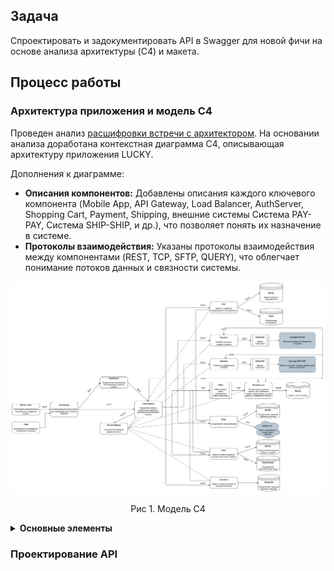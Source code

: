 ## Задача

Спроектировать и задокументировать API в Swagger для новой фичи на основе анализа архитектуры (C4) и макета.

## Процесс работы

### Архитектура приложения и модель С4

Проведен анализ [расшифровки встречи с архитектором](https://docs.google.com/document/d/1E1FYjQ4kXn_VuqZVjIv0X3Ml3IWQyWHXB57RJsv5UsM/edit?usp=sharing). На основании анализа доработана контекстная диаграмма C4, описывающая архитектуру приложения LUCKY.

Дополнения к диаграмме:

*   **Описания компонентов:** Добавлены описания каждого ключевого компонента (Mobile App, API Gateway, Load Balancer, AuthServer, Shopping Cart, Payment, Shipping, внешние системы Система PAY-PAY, Система SHIP-SHIP, и др.), что позволяет понять их назначение в системе.
*   **Протоколы взаимодействия:** Указаны протоколы взаимодействия между компонентами (REST, TCP, SFTP, QUERY), что облегчает понимание потоков данных и связности системы.


![Обновленная диаграмма UML](https://github.com/EVTrukhina/practicum_Y/blob/main/Модель%20С4%20диаграмма%20для%20LUCKY.png)
<p align="center">Рис 1. Модель С4 </p>

<details>
  <summary><b>Основные элементы </b></summary>

  **Mobile App:**
  *   Назначение: Обеспечивает взаимодействие пользователя с сервисом LUCKY.
  *   Связи: REST с API Gateway.

  **API Gateway:**
  *   Назначение: Централизованная точка входа для взаимодействия клиента и сервисов.
  *   Связи: REST с Mobile App, REST с Load Balancer, QUERY с Service Registry.

  **Load Balancer:**
  *   Назначение: Определяет нагрузку экземпляров сервисов и равномерно распределяет запросы.
  *   Связи: REST с API Gateway, QUERY с Service Registry, TCP с Kafka, REST с User, REST с Films, REST с Store, REST с Shopping cart, REST с Payment, REST с Shipping, REST с Insurance.

  **AuthServer:**
  *   Назначение: Осуществляет авторизацию пользователей в сервисе LUCKY.
  *   Связи: REST с Load Balancer.

  **Service Registry:**
  *   Назначение: Осуществляет проверку адреса инстанса.
  *   Связи: QUERY с Load Balancer (пунктирные линии).

  **User:**
  *   Назначение: Хранит и управляет информацией о пользователях.
  *   Технология: MySQL, Redis.
  *   Связи: REST с Load Balancer, TCP/IP c MySQL.

  **Films:**
  *   Назначение: Осуществляет показ фильмов.
  *   Связи: REST с Load Balancer, TCP/IP с MySQL, SSH с Amazon S3.

  **Store:**
  *   Назначение: Сервис интернет-магазина, осуществляет показ товаров.
  *   Связи: REST с Load Balancer, TCP/IP с MySQL.

  **Insurance:**
  *   Назначение: Осуществляет страхование животных.
  *   Связи: REST с Load Balancer, к MongoDB.

  **Shopping cart:**
  *   Назначение: Осуществляет создание корзины при добавлении товара, корректировку состава корзины и оформление заказа.
  *   Связи: REST с Load Balancer, TCP/IP с MySQL, TCP c Kafka.

  **Payment:**
  *   Назначение: Отвечает за оплату товаров в корзине.
  *   Связи: REST с Load Balancer, SFTP с RabbitMQ.

  **Shipping:**
  *   Назначение: Отвечает за оформление доставки.
  *   Связи: REST с Load Balancer, SFTP с RabbitMQ.

  **Kafka:**
  *   Назначение: Обеспечивает обмен сообщениями между сервисами.
  *   Технология: Kafka.
  *   Связи: TCP с Load Balancer, TCP с Shopping Cart.

  **CRM:**
  *   Назначение: Осуществляет отслеживание и управление заказами.

 **Другие компоненты**
  * RabbitMQ:** Брокер сообщений

  * MySQL:** Хранит информацию о пользователях, описание контента, данные о товарах

  * Amazon S3:** хранит медиа-файлы

  * ElasticSearch:** осуществляет полнотекстовый поиск

  * MongoDB:** Хранит описание страховок

  * Система PAY-PAY:** Внешняя система для проведения платежей

  * Система SHIP-SHIP:** Внешняя система которая обрабатывает заказы на доставку

  **Внешние системы:**
  *   Система PAY-PAY: Внешняя система для проведения платежей. Связь SFTP через RabbitMQ с Payment.
  *   Система SHIP-SHIP: Внешняя система, которая обрабатывает заказы на доставку. Связь SFTP через RabbitMQ с Shipping.
  *   Amazon S3: Хранит медиа-файлы
  *   CRM: Осуществляет отслеживание и управление заказами.

  **Типы взаимодействий (протоколы):**
  *   REST: Для синхронного взаимодействия между компонентами (Mobile App, API Gateway, Load Balancer, микросервисы).
  *   TCP: Для взаимодействия с Kafka (асинхронный обмен сообщениями).
  *   SFTP: Для взаимодействия с внешними системами через RabbitMQ (вероятно, для передачи файлов).
  *   QUERY: Запрос в Service Registry
  *   SSH: с Amazon S3
  *   TCP/IP: к базам данных
</details>

### Проектирование API
